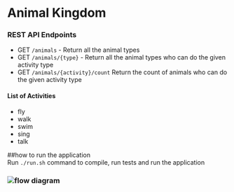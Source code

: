 # Animal Kingdom

### REST API Endpoints
- GET `/animals` - Return all the animal types
- GET `/animals/{type}` - Return all the animal types who can do the given activity type
- GET `/animals/{activity}/count` Return the count of animals who can do the given activity type

#### List of Activities
- fly
- walk
- swim
- sing 
- talk
 
##how to run the application  
Run `./run.sh` command to compile, run tests and run the application
 
### ![flow diagram](flowDigram.png)
